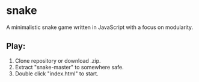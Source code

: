 # snake
A minimalistic snake game written in JavaScript with a focus on modularity.
## Play:
1. Clone repository or download .zip.
2. Extract "snake-master" to somewhere safe.
3. Double click "index.html" to start.
